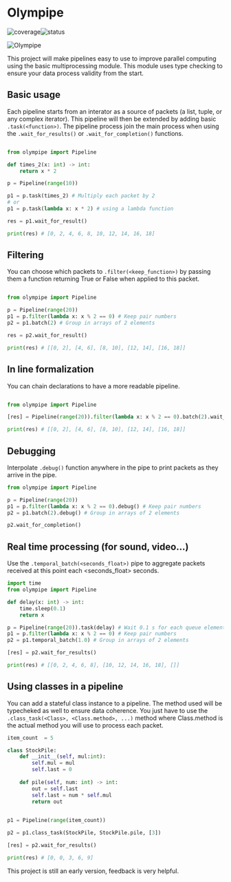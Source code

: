 # Olympipe

![coverage](https://gitlab.com/gabraken/olympipe/badges/master/coverage.svg?job=tests)![status](https://gitlab.com/gabraken/olympipe/badges/master/pipeline.svg)

![Olympipe](https://gitlab.com/gabraken/olympipe/-/raw/master/Olympipe.png)


This project will make pipelines 
easy to use to improve parallel computing using the basic multiprocessing module. This module uses type checking to ensure your data process validity from the start.

## Basic usage

Each pipeline starts from an interator as a source of packets (a list, tuple, or any complex iterator). This pipeline will then be extended by adding basic `.task(<function>)`. The pipeline process join the main process when using the `.wait_for_results()` or `.wait_for_completion()` functions.

```python

from olympipe import Pipeline

def times_2(x: int) -> int:
    return x * 2

p = Pipeline(range(10))

p1 = p.task(times_2) # Multiply each packet by 2
# or 
p1 = p.task(lambda x: x * 2) # using a lambda function

res = p1.wait_for_result()

print(res) # [0, 2, 4, 6, 8, 10, 12, 14, 16, 18]

```


## Filtering

You can choose which packets to `.filter(<keep_function>)` by passing them a function returning True or False when applied to this packet.

```python

from olympipe import Pipeline

p = Pipeline(range(20))
p1 = p.filter(lambda x: x % 2 == 0) # Keep pair numbers
p2 = p1.batch(2) # Group in arrays of 2 elements

res = p2.wait_for_result()

print(res) # [[0, 2], [4, 6], [8, 10], [12, 14], [16, 18]]

```

## In line formalization

You can chain declarations to have a more readable pipeline.

```python

from olympipe import Pipeline

[res] = Pipeline(range(20)).filter(lambda x: x % 2 == 0).batch(2).wait_for_results()

print(res) # [[0, 2], [4, 6], [8, 10], [12, 14], [16, 18]]

```

## Debugging

Interpolate `.debug()` function anywhere in the pipe to print packets as they arrive in the pipe.

```python
from olympipe import Pipeline

p = Pipeline(range(20))
p1 = p.filter(lambda x: x % 2 == 0).debug() # Keep pair numbers
p2 = p1.batch(2).debug() # Group in arrays of 2 elements

p2.wait_for_completion()
```


## Real time processing (for sound, video...)

Use the `.temporal_batch(<seconds_float>)` pipe to aggregate packets received at this point each <seconds_float> seconds.

```python
import time
from olympipe import Pipeline

def delay(x: int) -> int:
    time.sleep(0.1)
    return x

p = Pipeline(range(20)).task(delay) # Wait 0.1 s for each queue element
p1 = p.filter(lambda x: x % 2 == 0) # Keep pair numbers
p2 = p1.temporal_batch(1.0) # Group in arrays of 2 elements

[res] = p2.wait_for_results()

print(res) # [[0, 2, 4, 6, 8], [10, 12, 14, 16, 18], []]
```

## Using classes in a pipeline

You can add a stateful class instance to a pipeline. The method used will be typecheked as well to ensure data coherence. You just have to use the `.class_task(<Class>, <Class.method>, ...)` method where Class.method is the actual method you will use to process each packet.

```python
item_count  = 5

class StockPile:
    def __init__(self, mul:int):
        self.mul = mul
        self.last = 0
        
    def pile(self, num: int) -> int:
        out = self.last
        self.last = num * self.mul
        return out
        

p1 = Pipeline(range(item_count))

p2 = p1.class_task(StockPile, StockPile.pile, [3])

[res] = p2.wait_for_results()

print(res) # [0, 0, 3, 6, 9]

```


This project is still an early version, feedback is very helpful.